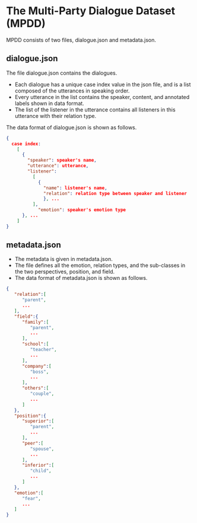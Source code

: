 # The Multi-Party Dialogue Dataset (MPDD)

MPDD consists of two files, dialogue.json and metadata.json.

## dialogue.json

The file dialogue.json contains the dialogues.

- Each dialogue has a unique case index value in the json file, and is a list composed of the utterances in speaking order.
- Every utterance in the list contains the speaker, content, and annotated labels shown in data format.
- The list of the listener in the utterance contains all listeners in this utterance with their relation type.

The data format of dialogue.json is shown as follows.

```json
{
  case index:
    [
      {
        "speaker": speaker's name,
        "utterance": utterance,
        "listener":
          [
            {
              "name": listener's name,
              "relation": relation type between speaker and listener
              }, ...
          ],
            "emotion": speaker's emotion type
      }, ...
    ]
}
```

## metadata.json

- The metadata is given in metadata.json.
- The file defines all the emotion, relation types, and the sub-classes in the two perspectives, position, and field.
- The data format of metadata.json is shown as follows.

```json
{
   "relation":[
      "parent",
      ...
   ],
   "field":{
      "family":[
         "parent",
         ...
      ],
      "school":[
         "teacher",
         ...
      ],
      "company":[
         "boss",
         ...
      ],
      "others":[
         "couple",
         ...
      ]
   },
   "position":{
      "superior":[
         "parent",
         ...
      ],
      "peer":[
         "spouse",
         ...
      ],
      "inferior":[
         "child",
         ...
      ]
   },
   "emotion":[
      "fear",
      ...
   ]
}
```
